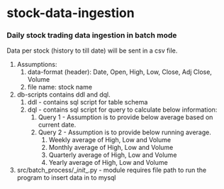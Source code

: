 # stock-data-ingestion

### Daily stock trading data ingestion in batch mode
Data per stock (history to till date) will be sent in a csv file.
1. Assumptions:
   1. data-format (header): Date, Open, High, Low, Close, Adj Close, Volume
   2. file name: stock name
2. db-scripts contains ddl and dql.
   1. ddl - contains sql script for table schema
   2. dql - contains sql script for query to calculate below information:
      1. Query 1 - Assumption is to provide below average based on current date.
      2. Query 2 - Assumption is to provide below running average. 
         1. Weekly average of High, Low and Volume 
         2. Monthly average of High, Low and Volume 
         3. Quarterly average of High, Low and Volume 
         4. Yearly average of High, Low and Volume
3. src/batch_process/\__init__.py - module requires file path to run the program to insert data in to mysql
